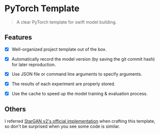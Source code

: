 # PyTorch Template
> A clear PyTorch template for swift model building.

## Features
+ [x] Well-organized project template out of the box.
+ [x] Automatically record the model version (by saving the git commit hash) for later reproduction.
+ [x] Use JSON file or command line arguments to specify arguments.
+ [x] The results of each experiment are properly stored.
+ [x] Use the cache to speed up the model training & evaluation process.


## Others
I referred [StarGAN v2's official implementation](https://github.com/clovaai/stargan-v2) when crafting this template, 
so don't be surprised when you see some code is similar.